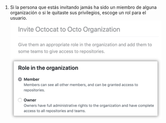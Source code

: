 1. Si la persona que estás invitando jamás ha sido un miembro de alguna organización o si le quitaste sus privilegios, escoge un rol para el usuario. ![Opciones para convertir a un usuario en miembro o propietario](/assets/images/help/organizations/choose-new-member-role.png)
